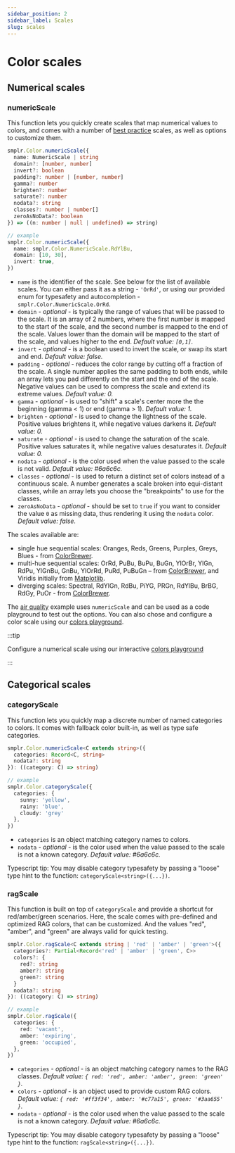 ```yaml
---
sidebar_position: 2
sidebar_label: Scales
slug: scales
---
```


# Color scales

## Numerical scales

### numericScale

This function lets you quickly create scales that map numerical values to colors, and comes with a number of [best practice](./overview#a-little-context) scales, as well as options to customize them.

```ts
smplr.Color.numericScale({
  name: NumericScale | string
  domain?: [number, number]
  invert?: boolean
  padding?: number | [number, number]
  gamma?: number
  brighten?: number
  saturate?: number
  nodata?: string
  classes?: number | number[]
  zeroAsNoData?: boolean
}) => ((n: number | null | undefined) => string)

// example
smplr.Color.numericScale({
  name: smplr.Color.NumericScale.RdYlBu,
  domain: [10, 30],
  invert: true,
})
```

- `name` is the identifier of the scale. See below for the list of available scales. You can either pass it as a string - `'OrRd'`, or using our provided enum for typesafety and autocompletion - `smplr.Color.NumericScale.OrRd`.
- `domain` - _optional_ - is typically the range of values that will be passed to the scale. It is an array of 2 numbers, where the first number is mapped to the start of the scale, and the second number is mapped to the end of the scale. Values lower than the domain will be mapped to the start of the scale, and values higher to the end. _Default value: `[0,1]`._
- `invert` - _optional_ - is a boolean used to invert the scale, or swap its start and end. _Default value: false._
- `padding` - _optional_ - reduces the color range by cutting off a fraction of the scale. A single number applies the same padding to both ends, while an array lets you pad differently on the start and the end of the scale. Negative values can be used to compress the scale and extend its extreme values. _Default value: 0._
- `gamma` - _optional_ - is used to "shift" a scale's center more the the beginning (gamma < 1) or end (gamma > 1). _Default value: 1._
- `brighten` - _optional_ - is used to change the lightness of the scale. Positive values brightens it, while negative values darkens it. _Default value: 0._
- `saturate` - _optional_ - is used to change the saturation of the scale. Positive values saturates it, while negative values desaturates it. _Default value: 0._
- `nodata` - _optional_ - is the color used when the value passed to the scale is not valid. _Default value: #6a6c6c._
- `classes` - _optional_ - is used to return a distinct set of colors instead of a continuous scale. A number generates a scale broken into equi-distant classes, while an array lets you choose the "breakpoints" to use for the classes.
- `zeroAsNoData` - _optional_ - should be set to `true` if you want to consider the value `0` as missing data, thus rendering it using the `nodata` color. _Default value: false._

The scales available are:

- single hue sequential scales: Oranges, Reds, Greens, Purples, Greys, Blues - from [ColorBrewer](https://colorbrewer2.org).
- multi-hue sequential scales: OrRd, PuBu, BuPu, BuGn, YlOrBr, YlGn, RdPu, YlGnBu, GnBu, YlOrRd, PuRd, PuBuGn – from [ColorBrewer](https://colorbrewer2.org), and Viridis initially from [Matplotlib](https://bids.github.io/colormap/).
- diverging scales: Spectral, RdYlGn, RdBu, PiYG, PRGn, RdYlBu, BrBG, RdGy, PuOr - from [ColorBrewer](https://colorbrewer2.org).

The [air quality](/examples/air-quality) example uses `numericScale` and can be used as a code playground to test out the options. You can also chose and configure a color scale using our [colors playground](https://colors.smplrspace.io).

:::tip

Configure a numerical scale using our interactive [colors playground](https://colors.smplrspace.io)

:::

## Categorical scales

### categoryScale

This function lets you quickly map a discrete number of named categories to colors. It comes with fallback color built-in, as well as type safe categories.

```ts
smplr.Color.numericScale<C extends string>({
  categories: Record<C, string>
  nodata?: string
}): ((category: C) => string)

// example
smplr.Color.categoryScale({
  categories: {
    sunny: 'yellow',
    rainy: 'blue',
    cloudy: 'grey'
  },
})
```

- `categories` is an object matching category names to colors.
- `nodata` - _optional_ - is the color used when the value passed to the scale is not a known category. _Default value: #6a6c6c._

Typescript tip: You may disable category typesafety by passing a "loose" type hint to the function: `categoryScale<string>({...})`.

### ragScale

This function is built on top of `categoryScale` and provide a shortcut for red/amber/green scenarios. Here, the scale comes with pre-defined and optimized RAG colors, that can be customized. And the values "red", "amber", and "green" are always valid for quick testing.

```ts
smplr.Color.ragScale<C extends string | 'red' | 'amber' | 'green'>({
  categories?: Partial<Record<'red' | 'amber' | 'green', C>>
  colors?: {
    red?: string
    amber?: string
    green?: string
  }
  nodata?: string
}): ((category: C) => string)

// example
smplr.Color.ragScale({
  categories: {
    red: 'vacant',
    amber: 'expiring',
    green: 'occupied',
  },
})
```

- `categories` - _optional_ - is an object matching category names to the RAG classes. _Default value: `{ red: 'red', amber: 'amber', green: 'green' }`._
- `colors` - _optional_ - is an object used to provide custom RAG colors. _Default value: `{ red: '#ff3f34', amber: '#c77a15', green: '#3aa655' }`._
- `nodata` - _optional_ - is the color used when the value passed to the scale is not a known category. _Default value: #6a6c6c._

Typescript tip: You may disable category typesafety by passing a "loose" type hint to the function: `ragScale<string>({...})`.

